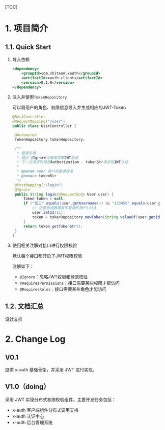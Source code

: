 [TOC]

# 1. 项目简介

## 1.1. Quick Start

1. 导入依赖

   ```xml
   <dependency>
       <groupId>com.xhiteam.xauth</groupId>
       <artifactId>xauth-client</artifactId>
       <version>0.1.0</version>
   </dependency>
   ```
2. 注入并使用`TokenRepository`

   可以将用户的角色、权限信息导入并生成相应的JWT-Token

   ```java
   @RestController
   @RequestMapping("/user")
   public class UserController {
   
   	@Autowired
   	TokenRepository tokenRepository;
   
   	/**
   	 * 登录示例
   	 * 通过 @Ignore注解来忽略JWT验证
   	 * 下一次请求时使用Authorization - tokenStr来实现JWT认证
   	 *
   	 * @param user 用户的登录信息
   	 * @return tokenStr
   	 */
   	@PostMapping("/login")
   	@Ignore
   	public String login(@RequestBody User user) {
   		Token token = null;
   		if ("张三".equals(user.getUsername()) && "123456".equals(user.getPassword())) {
   			// 这里假设数据库中查询的用户id为1
   			user.setId(1L);
   			token = tokenRepository.newToken(String.valueOf(user.getId()));
   		}
   		return token.getTokenStr();
   	}
   }
   ```

3. 使用相关注解对接口进行权限校验

   默认每个接口都开启了JWT权限校验

   注解如下：

   - `@Ignore`：忽略JWT权限和登录校验
   - `@RequiresPermissions`：接口需要某些权限才能访问
   - `@RequiresRoles`：接口需要某些角色才能访问

## 1.2. 文档汇总

[设计文档](./doc/design-document.md)

# 2. Change Log

## V0.1

提供 x-auth 基础骨架，并采用 JWT 进行实现。

## V1.0（doing）

采用 JWT 实现分布式权限校验组件。主要开发任务包括：

- x-auth 客户端组件分布式调用支持
- x-auth 认证中心
- x-auth 后台管理系统